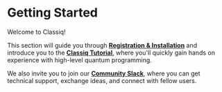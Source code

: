 # Getting Started

Welcome to Classiq!

This section will guide you through [**Registration & Installation**](registration_installations.md) and introduce you to the [**Classiq Tutorial**](classiq_tutorial.md), where you'll quickly gain hands on experience with high-level quantum programming.

We also invite you to join our [**Community Slack**](https://short.classiq.io/join-slack), where you can get technical support, exchange ideas, and connect with fellow users.
